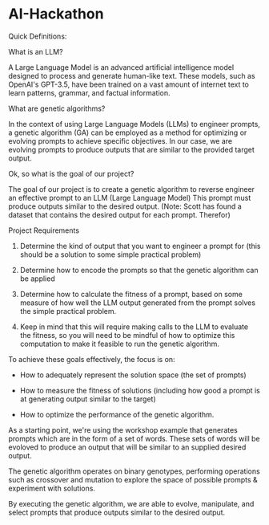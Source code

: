 # AI-Hackathon

Quick Definitions: 

What is an LLM?

A Large Language Model is an advanced artificial intelligence model designed to process and generate human-like text. These models, such as OpenAI's GPT-3.5, have been trained on a vast amount of internet text to learn patterns, grammar, and factual information.

What are genetic algorithms?

In the context of using Large Language Models (LLMs) to engineer prompts, a genetic algorithm (GA) can be employed as a method for optimizing or evolving prompts to achieve specific objectives. In our case, we are evolving prompts to produce outputs that are similar to the provided target output.

Ok, so what is the goal of our project?

The goal of our project is to create a genetic algorithm to reverse engineer an effective prompt to an LLM (Large Language Model) This prompt must produce outputs similar to the desired output.
(Note: Scott has found a dataset that contains the desired output for each prompt. Therefor)

Project Requirements

1. Determine the kind of output that you want to engineer a prompt for (this should be a solution to some simple practical problem)

2. Determine how to encode the prompts so that the genetic algorithm can be applied

3. Determine how to calculate the fitness of a prompt, based on some measure of how well the LLM output generated from the prompt solves the simple practical problem.

4. Keep in mind that this will require making calls to the LLM to evaluate the fitness, so you will need to be mindful of how to optimize this computation to make it feasible to run the genetic algorithm.

To achieve these goals effectively, the focus is on:

- How to adequately represent the solution space (the set of prompts)

- How to measure the fitness of solutions (including how good a prompt is at generating output similar to the target)

- How to optimize the performance of the genetic algorithm.

As a starting point, we're using the workshop example that generates prompts which are in the form of a set of words. These sets of words will be evoloved to produce an output that will be similar to an supplied desired output. 

The genetic algorithm operates on binary genotypes, performing operations such as crossover and mutation to explore the space of possible prompts & experiment with solutions.

By executing the genetic algorithm, we are able to evolve, manipulate, and select prompts that produce outputs similar to the desired output.
